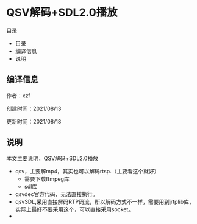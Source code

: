 # QSV解码+SDL2.0播放

目录

- 目录
- 编译信息
- 说明

## 编译信息

作者：xzf

创建时间：2021/08/13

更新时间：2021/08/18

## 说明

本文主要说明，QSV解码+SDL2.0播放

- qsv，主要解mp4，其实也可以解码rtsp.（主要看这个就好）
  - 需要下载ffmpeg库
  - sdl库
- qsvdec官方代码，无法直接执行。
- qsvSDL,采用直接解码RTP码流，所以解码方式不一样，需要用到jrtplib库，实际上最好不要采用这个，可以直接采用socket。
- 
